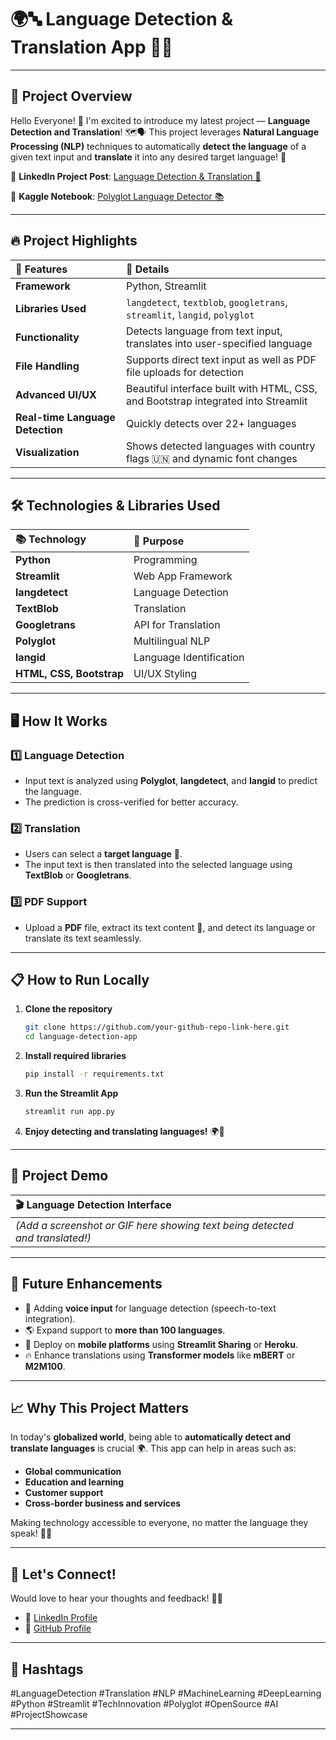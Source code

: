

# 🌍🔤 Language Detection & Translation App 🚀✨

---

## 🌟 Project Overview

Hello Everyone! 👋
I'm excited to introduce my latest project — **Language Detection and Translation**! 🗺️🗣️
This project leverages **Natural Language Processing (NLP)** techniques to automatically **detect the language** of a given text input and **translate** it into any desired target language! 🚀

🔗 **LinkedIn Project Post**: [Language Detection & Translation 🌟](https://www.linkedin.com/posts/anurag-raj-770b6524a_nlp-languagedetection-translation-activity-7219677656873648130-jDmV?utm_source=share&utm_medium=member_desktop&rcm=ACoAAD3AcAQBbDZknKOXA3z1RQH_Xu2ftPQQWKI)

🔗 **Kaggle Notebook**: [Polyglot Language Detector 📚](https://www.kaggle.com/code/anuragraj03/polyglot-language-detector)

---

## 🔥 Project Highlights

| 🔹 Features                      | 🔹 Details                                                                        |
| :------------------------------- | :-------------------------------------------------------------------------------- |
| **Framework**                    | Python, Streamlit                                                                 |
| **Libraries Used**               | `langdetect`, `textblob`, `googletrans`, `streamlit`, `langid`, `polyglot`        |
| **Functionality**                | Detects language from text input, translates into user-specified language         |
| **File Handling**                | Supports direct text input as well as PDF file uploads for detection              |
| **Advanced UI/UX**               | Beautiful interface built with HTML, CSS, and Bootstrap integrated into Streamlit |
| **Real-time Language Detection** | Quickly detects over 22+ languages                                                |
| **Visualization**                | Shows detected languages with country flags 🇺🇳 and dynamic font changes         |

---

## 🛠️ Technologies & Libraries Used

| 📚 Technology            | 🚀 Purpose              |
| :----------------------- | :---------------------- |
| **Python**               | Programming             |
| **Streamlit**            | Web App Framework       |
| **langdetect**           | Language Detection      |
| **TextBlob**             | Translation             |
| **Googletrans**          | API for Translation     |
| **Polyglot**             | Multilingual NLP        |
| **langid**               | Language Identification |
| **HTML, CSS, Bootstrap** | UI/UX Styling           |

---

## 🖥️ How It Works

### 1️⃣ Language Detection

* Input text is analyzed using **Polyglot**, **langdetect**, and **langid** to predict the language.
* The prediction is cross-verified for better accuracy.

### 2️⃣ Translation

* Users can select a **target language** 🎯.
* The input text is then translated into the selected language using **TextBlob** or **Googletrans**.

### 3️⃣ PDF Support

* Upload a **PDF** file, extract its text content 📄, and detect its language or translate its text seamlessly.

---

## 📋 How to Run Locally

1. **Clone the repository**

   ```bash
   git clone https://github.com/your-github-repo-link-here.git
   cd language-detection-app
   ```

2. **Install required libraries**

   ```bash
   pip install -r requirements.txt
   ```

3. **Run the Streamlit App**

   ```bash
   streamlit run app.py
   ```

4. **Enjoy detecting and translating languages!** 🌍🎯

---

## 🎥 Project Demo

| 🎬 Language Detection Interface                                              |    |
| :--------------------------------------------------------------------------- | :- |
| *(Add a screenshot or GIF here showing text being detected and translated!)* |    |

---

## 🚀 Future Enhancements

* 🌟 Adding **voice input** for language detection (speech-to-text integration).
* 🌎 Expand support to **more than 100 languages**.
* 📱 Deploy on **mobile platforms** using **Streamlit Sharing** or **Heroku**.
* 🔥 Enhance translations using **Transformer models** like **mBERT** or **M2M100**.

---

## 📈 Why This Project Matters

In today's **globalized world**, being able to **automatically detect and translate languages** is crucial 🌍. This app can help in areas such as:

* **Global communication**
* **Education and learning**
* **Customer support**
* **Cross-border business and services**

Making technology accessible to everyone, no matter the language they speak! 🌟💬

---

## 🤝 Let's Connect!

Would love to hear your thoughts and feedback! 🚀✨

* 🔗 [LinkedIn Profile](https://www.linkedin.com/in/anurag-raj-770b6524a/)
* 🐙 [GitHub Profile](https://github.com/your-github-profile)

---

## 📌 Hashtags

\#LanguageDetection #Translation #NLP #MachineLearning #DeepLearning #Python #Streamlit #TechInnovation #Polyglot #OpenSource #AI #ProjectShowcase

---


